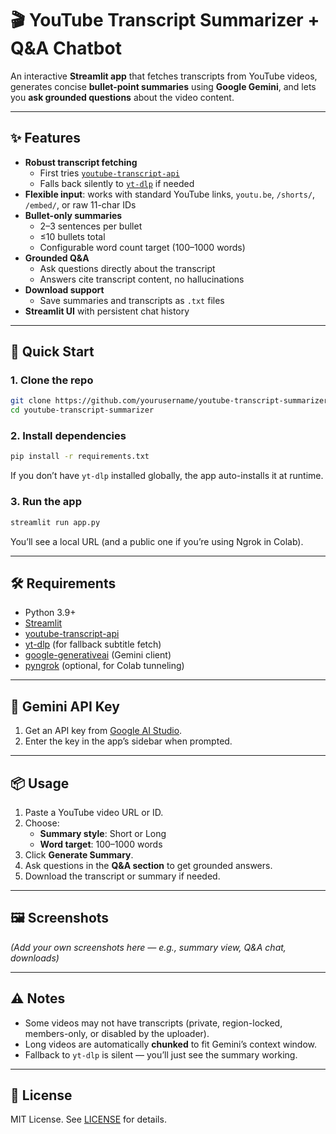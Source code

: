 # 🎬 YouTube Transcript Summarizer + Q&A Chatbot

An interactive **Streamlit app** that fetches transcripts from YouTube videos, generates concise **bullet-point summaries** using **Google Gemini**, and lets you **ask grounded questions** about the video content.

---

## ✨ Features
- **Robust transcript fetching**  
  - First tries [`youtube-transcript-api`](https://pypi.org/project/youtube-transcript-api/)  
  - Falls back silently to [`yt-dlp`](https://github.com/yt-dlp/yt-dlp) if needed  
- **Flexible input**: works with standard YouTube links, `youtu.be`, `/shorts/`, `/embed/`, or raw 11-char IDs  
- **Bullet-only summaries**  
  - 2–3 sentences per bullet  
  - ≤10 bullets total  
  - Configurable word count target (100–1000 words)  
- **Grounded Q&A**  
  - Ask questions directly about the transcript  
  - Answers cite transcript content, no hallucinations  
- **Download support**  
  - Save summaries and transcripts as `.txt` files  
- **Streamlit UI** with persistent chat history  

---

## 🚀 Quick Start

### 1. Clone the repo
```bash
git clone https://github.com/yourusername/youtube-transcript-summarizer.git
cd youtube-transcript-summarizer
```

### 2. Install dependencies
```bash
pip install -r requirements.txt
```

If you don’t have `yt-dlp` installed globally, the app auto-installs it at runtime.

### 3. Run the app
```bash
streamlit run app.py
```

You’ll see a local URL (and a public one if you’re using Ngrok in Colab).

---

## 🛠 Requirements
- Python 3.9+  
- [Streamlit](https://streamlit.io)  
- [youtube-transcript-api](https://pypi.org/project/youtube-transcript-api/)  
- [yt-dlp](https://github.com/yt-dlp/yt-dlp) (for fallback subtitle fetch)  
- [google-generativeai](https://ai.google.dev/) (Gemini client)  
- [pyngrok](https://pyngrok.readthedocs.io/en/latest/) (optional, for Colab tunneling)  

---

## 🔑 Gemini API Key
1. Get an API key from [Google AI Studio](https://aistudio.google.com/app/apikey).  
2. Enter the key in the app’s sidebar when prompted.  

---

## 📦 Usage
1. Paste a YouTube video URL or ID.  
2. Choose:
   - **Summary style**: Short or Long  
   - **Word target**: 100–1000 words  
3. Click **Generate Summary**.  
4. Ask questions in the **Q&A section** to get grounded answers.  
5. Download the transcript or summary if needed.  

---

## 🖼 Screenshots

*(Add your own screenshots here — e.g., summary view, Q&A chat, downloads)*

---

## ⚠️ Notes
- Some videos may not have transcripts (private, region-locked, members-only, or disabled by the uploader).  
- Long videos are automatically **chunked** to fit Gemini’s context window.  
- Fallback to `yt-dlp` is silent — you’ll just see the summary working.  

---

## 📜 License
MIT License. See [LICENSE](LICENSE) for details.
